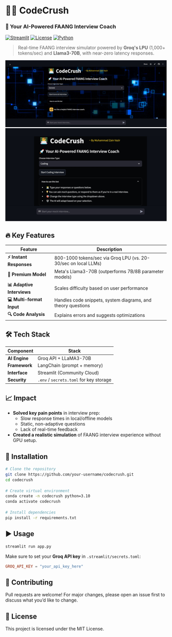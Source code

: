 # 👨‍💻 CodeCrush 
### 🚀 Your AI-Powered FAANG Interview Coach

[![Streamlit](https://img.shields.io/badge/Deployed_on-Streamlit_Cloud-FF4B4B?logo=streamlit)](https://your-app-url.streamlit.app)
[![License](https://img.shields.io/badge/License-MIT-blue.svg)](LICENSE)
[![Python](https://img.shields.io/badge/Python-3.12+-3776AB?logo=python)](https://www.python.org/)

> Real-time FAANG interview simulator powered by **Groq's LPU** (1,000+ tokens/sec) and **Llama3-70B**, with near-zero latency responses.


<img src="src/Code Crush without side.jpg" alt="Code-Crush-without-side" border="0">
<img src="src/Code Crush how.jpg" alt="Code Crush how" border="0">


## 🔥 Key Features
| Feature | Description |
|---------|-------------|
| **⚡ Instant Responses** | 800-1000 tokens/sec via Groq LPU (vs. 20-30/sec on local LLMs) |
| **🎯 Premium Model** | Meta's Llama3-70B (outperforms 7B/8B parameter models) |
| **📊 Adaptive Interviews** | Scales difficulty based on user performance |
| **💻 Multi-format Input** | Handles code snippets, system diagrams, and theory questions |
| **🔍 Code Analysis** | Explains errors and suggests optimizations |

## 🛠️ Tech Stack
| Component     | Stack                                   |
| ------------- | --------------------------------------- |
| **AI Engine** | Groq API + LLaMA3-70B                   |
| **Framework** | LangChain (prompt + memory)             |
| **Interface** | Streamlit (Community Cloud)             |
| **Security**  | `.env` / `secrets.toml` for key storage |
 

## 📈 Impact  

- **Solved key pain points** in interview prep:  
  - Slow response times in local/offline models  
  - Static, non-adaptive questions  
  - Lack of real-time feedback  
- **Created a realistic simulation** of FAANG interview experience without GPU setup.  



## 🔧 Installation  

```bash
# Clone the repository
git clone https://github.com/your-username/codecrush.git
cd codecrush

# Create virtual environment
conda create -n codecrush python=3.10
conda activate codecrush

# Install dependencies
pip install -r requirements.txt
```


## ▶️ Usage  

```bash
streamlit run app.py
```

Make sure to set your **Groq API key** in `.streamlit/secrets.toml`:  

```toml
GROQ_API_KEY = "your_api_key_here"
```



## 🤝 Contributing  

Pull requests are welcome! For major changes, please open an issue first to discuss what you’d like to change.  


## 📜 License  

This project is licensed under the MIT License.  
